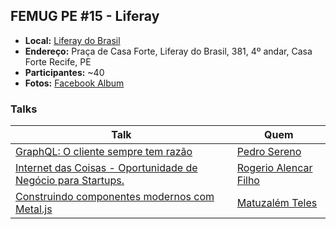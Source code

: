 ## FEMUG PE #15 - Liferay

* **Local:** [Liferay do Brasil](https://www.liferay.com/pt/home)
* **Endereço:** Praça de Casa Forte, Liferay do Brasil, 381, 4º andar, Casa Forte Recife, PE
* **Participantes:** ~40
* **Fotos:** [Facebook Album](https://www.facebook.com/pg/femugpe/photos/?tab=album&album_id=1559535444133840)


### Talks

| Talk                            | Quem                                                               
| ------------------------------  | ------------------------------------------------------------------
| [GraphQL: O cliente sempre tem razão](https://docs.google.com/presentation/d/1qnhq2sLS3hFNwOHc1767lvB33haew9PkDqm5mHX9JEY/edit#slide=id.p) | [Pedro Sereno](http://github.com/psg2)
| [Internet das Coisas - Oportunidade de Negócio para Startups.](https://docs.google.com/presentation/d/1KXdJBQUQijEtRM1UB-BYJxRnG5lq1F3mlQGm0LQahc8/edit#slide=id.p4) | [Rogerio Alencar Filho](https://github.com/rogerin/IoT-AngularFire2-NodeMCU)
| [Construindo componentes modernos com Metal.js](https://www.slideshare.net/MatuzalmTeles/metaljs-83498111) | [Matuzalém Teles](https://github.com/matuzalemsteles  )